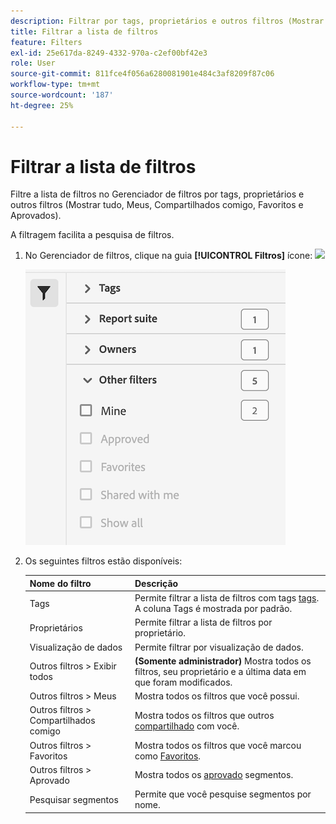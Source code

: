 ```yaml
---
description: Filtrar por tags, proprietários e outros filtros (Mostrar tudo, Meus, Compartilhados comigo, Favoritos e Aprovados).
title: Filtrar a lista de filtros
feature: Filters
exl-id: 25e617da-8249-4332-970a-c2ef00bf42e3
role: User
source-git-commit: 811fce4f056a6280081901e484c3af8209f87c06
workflow-type: tm+mt
source-wordcount: '187'
ht-degree: 25%

---
```


# Filtrar a lista de filtros

Filtre a lista de filtros no Gerenciador de filtros por tags, proprietários e outros filtros (Mostrar tudo, Meus, Compartilhados comigo, Favoritos e Aprovados).

A filtragem facilita a pesquisa de filtros.

1. No Gerenciador de filtros, clique na guia **[!UICONTROL Filtros]** ícone:  ![](https://spectrum.adobe.com/static/icons/workflow_18/Smock_Filter_18_N.svg)

   ![Gerenciador de filtros mostrando o ícone Filtros e os filtros disponíveis.](assets/filtering.png)

2. Os seguintes filtros estão disponíveis:

   | Nome do filtro | Descrição |
   |---|---|
   | Tags | Permite filtrar a lista de filtros com tags [tags](/help/components/filters/filters-tag.md). A coluna Tags é mostrada por padrão. |
   | Proprietários | Permite filtrar a lista de filtros por proprietário. |
   | Visualização de dados | Permite filtrar por visualização de dados. |
   | Outros filtros > Exibir todos | **(Somente administrador)** Mostra todos os filtros, seu proprietário e a última data em que foram modificados. |
   | Outros filtros > Meus | Mostra todos os filtros que você possui. |
   | Outros filtros > Compartilhados comigo | Mostra todos os filtros que outros [compartilhado](/help/components/filters/filters-share.md) com você. |
   | Outros filtros > Favoritos | Mostra todos os filtros que você marcou como [Favoritos](/help/components/filters/filters-favorite.md). |
   | Outros filtros > Aprovado | Mostra todos os [aprovado](/help/components/filters/filters-approve.md) segmentos. |
   | Pesquisar segmentos | Permite que você pesquise segmentos por nome. |

